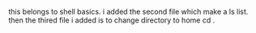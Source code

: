 this belongs to shell basics.
i added the second file which make a ls list. 
then the thired file i added is to change directory to home cd .

